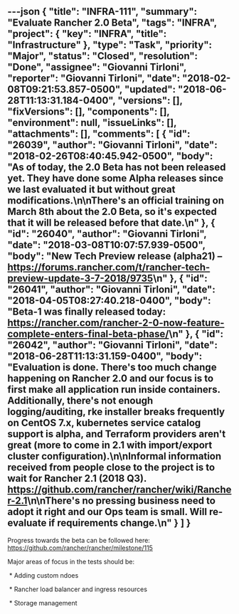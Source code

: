 ---json
{
  "title": "INFRA-111",
  "summary": "Evaluate Rancher 2.0 Beta",
  "tags": "INFRA",
  "project": {
    "key": "INFRA",
    "title": "Infrastructure"
  },
  "type": "Task",
  "priority": "Major",
  "status": "Closed",
  "resolution": "Done",
  "assignee": "Giovanni Tirloni",
  "reporter": "Giovanni Tirloni",
  "date": "2018-02-08T09:21:53.857-0500",
  "updated": "2018-06-28T11:13:31.184-0400",
  "versions": [],
  "fixVersions": [],
  "components": [],
  "environment": null,
  "issueLinks": [],
  "attachments": [],
  "comments": [
    {
      "id": "26039",
      "author": "Giovanni Tirloni",
      "date": "2018-02-26T08:40:45.942-0500",
      "body": "As of today, the 2.0 Beta has not been released yet. They have done some Alpha releases since we last evaluated it but without great modifications.\n\nThere's an official training on March 8th about the 2.0 Beta, so it's expected that it will be released before that date.\n"
    },
    {
      "id": "26040",
      "author": "Giovanni Tirloni",
      "date": "2018-03-08T10:07:57.939-0500",
      "body": "New Tech Preview release (alpha21) – <https://forums.rancher.com/t/rancher-tech-preview-update-3-7-2018/9735>\n"
    },
    {
      "id": "26041",
      "author": "Giovanni Tirloni",
      "date": "2018-04-05T08:27:40.218-0400",
      "body": "Beta-1 was finally released today: <https://rancher.com/rancher-2-0-now-feature-complete-enters-final-beta-phase/>\n"
    },
    {
      "id": "26042",
      "author": "Giovanni Tirloni",
      "date": "2018-06-28T11:13:31.159-0400",
      "body": "Evaluation is done. There's too much change happening on Rancher 2.0 and our focus is to first make all application run inside containers. Additionally, there's not enough logging/auditing, rke installer breaks frequently on CentOS 7.x, kubernetes service catalog support is alpha, and Terraform providers aren't great (more to come in 2.1 with import/export cluster configuration).\n\nInformal information received from people close to the project is to wait for Rancher 2.1 (2018 Q3). <https://github.com/rancher/rancher/wiki/Rancher-2.1>\n\nThere's no pressing business need to adopt it right and our Ops team is small. Will re-evaluate if requirements change.\n"
    }
  ]
}
---
Progress towards the beta can be followed here: <https://github.com/rancher/rancher/milestone/115>

Major areas of focus in the tests should be:

 \* Adding custom ndoes

 \* Rancher load balancer and ingress resources

 \* Storage management 

        